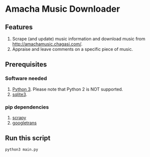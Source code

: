 # Amacha Music Downloader

## Features

1. Scrape (and update) music information and download music from <http://amachamusic.chagasi.com/>.
2. Appraise and leave comments on a specific piece of music.

## Prerequisites

### Software needed

1. [Python 3](https://www.python.org/downloads/). Please note that Python 2 is NOT supported.
2. [sqlite3](https://www.sqlite.org/download.html).

### pip dependencies

1. [scrapy](https://scrapy.org/)
2. [googletrans](https://py-googletrans.readthedocs.io/en/latest/)

## Run this script

```bash
python3 main.py
```